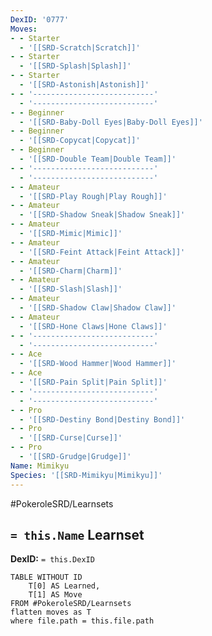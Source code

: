 ```yaml
---
DexID: '0777'
Moves:
- - Starter
  - '[[SRD-Scratch|Scratch]]'
- - Starter
  - '[[SRD-Splash|Splash]]'
- - Starter
  - '[[SRD-Astonish|Astonish]]'
- - '---------------------------'
  - '---------------------------'
- - Beginner
  - '[[SRD-Baby-Doll Eyes|Baby-Doll Eyes]]'
- - Beginner
  - '[[SRD-Copycat|Copycat]]'
- - Beginner
  - '[[SRD-Double Team|Double Team]]'
- - '---------------------------'
  - '---------------------------'
- - Amateur
  - '[[SRD-Play Rough|Play Rough]]'
- - Amateur
  - '[[SRD-Shadow Sneak|Shadow Sneak]]'
- - Amateur
  - '[[SRD-Mimic|Mimic]]'
- - Amateur
  - '[[SRD-Feint Attack|Feint Attack]]'
- - Amateur
  - '[[SRD-Charm|Charm]]'
- - Amateur
  - '[[SRD-Slash|Slash]]'
- - Amateur
  - '[[SRD-Shadow Claw|Shadow Claw]]'
- - Amateur
  - '[[SRD-Hone Claws|Hone Claws]]'
- - '---------------------------'
  - '---------------------------'
- - Ace
  - '[[SRD-Wood Hammer|Wood Hammer]]'
- - Ace
  - '[[SRD-Pain Split|Pain Split]]'
- - '---------------------------'
  - '---------------------------'
- - Pro
  - '[[SRD-Destiny Bond|Destiny Bond]]'
- - Pro
  - '[[SRD-Curse|Curse]]'
- - Pro
  - '[[SRD-Grudge|Grudge]]'
Name: Mimikyu
Species: '[[SRD-Mimikyu|Mimikyu]]'
---
```


#PokeroleSRD/Learnsets

## `= this.Name` Learnset

**DexID:** `= this.DexID`

```dataview
TABLE WITHOUT ID
    T[0] AS Learned,
    T[1] AS Move
FROM #PokeroleSRD/Learnsets
flatten moves as T
where file.path = this.file.path
```
